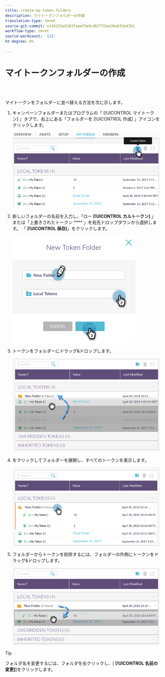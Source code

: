 ```yaml
---
title: create-my-token-folders
description: マイトークンフォルダーの作成
translation-type: tm+mt
source-git-commit: e149133a5383faaef5e9c9b7775ae36e633ed7b1
workflow-type: tm+mt
source-wordcount: '112'
ht-degree: 0%

---
```



# マイトークンフォルダーの作成

<br> 

マイトークンをフォルダーに並べ替える方法を次に示します。

1. キャンペーンフォルダーまたはプログラムの「 [!UICONTROL マイトークン] 」タブで、右上にある「フォルダーを [!UICONTROL 作成] 」アイコンをクリックします。

   ![イメージ1](/help/sky/assets/my-tokens/create-my-token-folders/create-my-token-folders-1.png)

1. 新しいフォルダーの名前を入力し、「ロー **[!UICONTROL カルトークン]** 」または「上書きされたトークン **** 」を宛先ドロップダウンから選択します。 「 **[!UICONTROL 保存]**」をクリックします。

   ![イメージ2](/help/sky/assets/my-tokens/create-my-token-folders/create-my-token-folders-2.png)

1. トークンをフォルダーにドラッグ&amp;ドロップします。

   ![イメージ3](/help/sky/assets/my-tokens/create-my-token-folders/create-my-token-folders-3.png)

1. をクリックしてフォルダーを展開し、すべてのトークンを表示します。

   ![画像4](/help/sky/assets/my-tokens/create-my-token-folders/create-my-token-folders-4.png)

1. フォルダーからトークンを削除するには、フォルダーの外側にトークンをドラッグ&amp;ドロップします。

   ![画像5](/help/sky/assets/my-tokens/create-my-token-folders/create-my-token-folders-5.png)

>[!TIP]
>
>フォルダ名を変更するには、フォルダを右クリックし、[ **[!UICONTROL 名前の変更]**]をクリックします。
